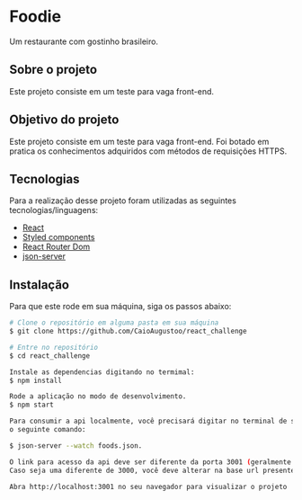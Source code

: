 # Foodie
Um restaurante com gostinho brasileiro.

## Sobre o projeto 
Este projeto consiste em um teste para vaga front-end.

## Objetivo do projeto
Este projeto consiste em um teste para vaga front-end. Foi botado em pratica os conhecimentos adquiridos com métodos de requisições HTTPS.

## Tecnologias 
Para a realização desse projeto foram utilizadas as seguintes tecnologias/linguagens: 
- [React](https://pt-br.reactjs.org) 
- [Styled components](https://styled-components.com)
- [React Router Dom](https://reactrouter.com/web/guides/quick-start)
- [json-server](https://github.com/typicode/json-server)

## Instalação
Para que este rode em sua máquina, siga os passos abaixo:

```bash
# Clone o repositório em alguma pasta em sua máquina
$ git clone https://github.com/CaioAugustoo/react_challenge

# Entre no repositório
$ cd react_challenge

Instale as dependencias digitando no termimal:
$ npm install

Rode a aplicação no modo de desenvolvimento.
$ npm start

Para consumir a api localmente, você precisará digitar no terminal de sua máquina
o seguinte comando: 

$ json-server --watch foods.json.

O link para acesso da api deve ser diferente da porta 3001 (geralmente será na porta 3000).
Caso seja uma diferente de 3000, você deve alterar na base url presente em: src > services > apiUrl.js

Abra http://localhost:3001 no seu navegador para visualizar o projeto
```

